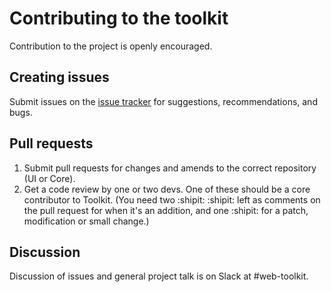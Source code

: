 # Contributing to the toolkit

Contribution to the project is openly encouraged.

## Creating issues

Submit issues on the [issue tracker](https://github.com/sky-uk/toolkit/issues) for suggestions, recommendations, and bugs.

## Pull requests

1. Submit pull requests for changes and amends to the correct repository (UI or Core).
2. Get a code review by one or two devs. One of these should be a core contributor to Toolkit. (You need two :shipit: :shipit: left as comments on the pull request for when it's an addition, and one :shipit: for a patch, modification or small change.)

## Discussion

Discussion of issues and general project talk is on Slack at #web-toolkit.

